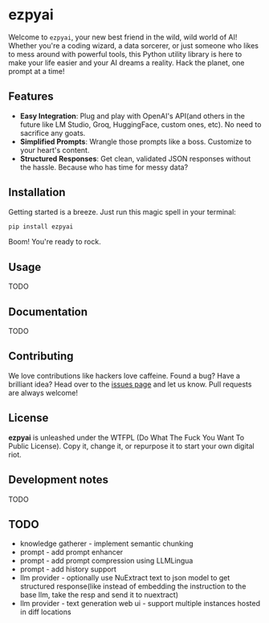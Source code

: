 # ezpyai

Welcome to `ezpyai`, your new best friend in the wild, wild world of AI! Whether you're a coding wizard, a data sorcerer, or just someone who likes to mess around with powerful tools, this Python utility library is here to make your life easier and your AI dreams a reality. Hack the planet, one prompt at a time!

## Features

- **Easy Integration**: Plug and play with OpenAI's API(and others in the future like LM Studio, Groq, HuggingFace, custom ones, etc). No need to sacrifice any goats.
- **Simplified Prompts**: Wrangle those prompts like a boss. Customize to your heart's content.
- **Structured Responses**: Get clean, validated JSON responses without the hassle. Because who has time for messy data?

## Installation

Getting started is a breeze. Just run this magic spell in your terminal:

```bash
pip install ezpyai
```

Boom! You're ready to rock.

## Usage

TODO

## Documentation

TODO

## Contributing

We love contributions like hackers love caffeine. Found a bug? Have a brilliant idea? Head over to the [issues page](https://github.com/psyb0t/ezpyai/issues) and let us know. Pull requests are always welcome!

## License

**ezpyai** is unleashed under the WTFPL (Do What The Fuck You Want To Public License). Copy it, change it, or repurpose it to start your own digital riot.

## Development notes

TODO

## TODO

- knowledge gatherer - implement semantic chunking
- prompt - add prompt enhancer
- prompt - add prompt compression using LLMLingua
- prompt - add history support
- llm provider - optionally use NuExtract text to json model to get structured response(like instead of embedding the instruction to the base llm, take the resp and send it to nuextract)
- llm provider - text generation web ui - support multiple instances hosted in diff locations
